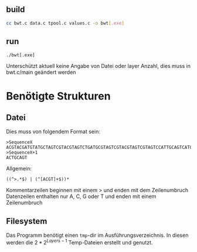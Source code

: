 ## build

```bash
cc bwt.c data.c tpool.c values.c -o bwt[.exe]
```

## run

```bash
./bwt[.exe] 
```

Unterschützt aktuell keine Angabe von Datei oder layer Anzahl, dies muss in bwt.c/main geändert werden

# Benötigte Strukturen

## Datei

Dies muss von folgendem Format sein:

```
>SequenceX
ACGTACGATGTATGCTAGTCGTACGTAGTCTGATGCGTAGTCGTACGTAGTCGTAGTCCATTGCAGTCATGC
>SequenceX+1
ACTGCAGT
```

Allgemein:

```regexp
((^>.*$) | (^[ACGT]+$))*
```

Kommentarzeilen beginnen mit einem > und enden mit dem Zeilenumbruch  
Datenzeilen enthalten nur A, C, G oder T und enden mit einem Zeilenumbruch

## Filesystem

Das Programm benötigt einen `tmp`-dir im Ausführungsverzeichnis. In diesen werden die $2 * 2^{Layers-1}$ Temp-Dateien
erstellt und genutzt.